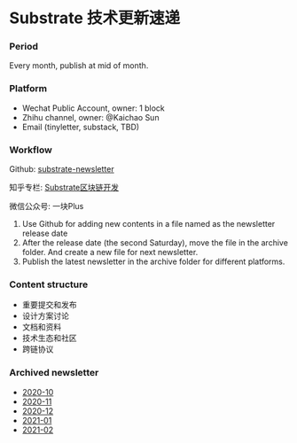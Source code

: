 # Substrate 技术更新速递

### Period

Every month, publish at mid of month.

### Platform

- Wechat Public Account, owner: 1 block
- Zhihu channel, owner: @Kaichao Sun
- Email (tinyletter, substack, TBD)

### Workflow

Github: [substrate-newsletter](https://github.com/ParityAsia/substrate-newsletter)

知乎专栏: [Substrate区块链开发](https://zhuanlan.zhihu.com/substrate)

微信公众号: 一块Plus

1. Use Github for adding new contents in a file named as the newsletter release date
2. After the release date (the second Saturday), move the file in the archive folder. And create a new file for next newsletter.
3. Publish the latest newsletter in the archive folder for different platforms.

### Content structure

* 重要提交和发布
* 设计方案讨论
* 文档和资料
* 技术生态和社区
* 跨链协议

### Archived newsletter

- [2020-10](./archive/2020_10.md)
- [2020-11](./archive/2020_11.md)
- [2020-12](./archive/2020_12.md)
- [2021-01](./archive/2020_01.md)
- [2021-02](./archive/2020_02.md)